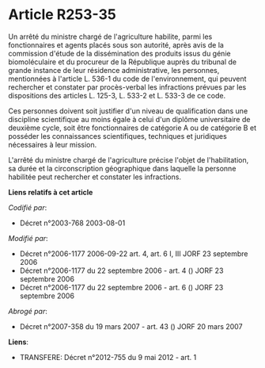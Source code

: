 # Article R253-35

Un arrêté du ministre chargé de l'agriculture habilite, parmi les fonctionnaires et agents placés sous son autorité, après
avis de la commission d'étude de la dissémination des produits issus du génie biomoléculaire et du procureur de la République
auprès du tribunal de grande instance de leur résidence administrative, les personnes, mentionnées à l'article L. 536-1 du
code de l'environnement, qui peuvent rechercher et constater par procès-verbal les infractions prévues par les dispositions
des articles L. 125-3, L. 533-2 et L. 533-3 de ce code.

Ces personnes doivent soit justifier d'un niveau de qualification dans une discipline scientifique au moins égale à celui
d'un diplôme universitaire de deuxième cycle, soit être fonctionnaires de catégorie A ou de catégorie B et posséder les
connaissances scientifiques, techniques et juridiques nécessaires à leur mission.

L'arrêté du ministre chargé de l'agriculture précise l'objet de l'habilitation, sa durée et la circonscription géographique
dans laquelle la personne habilitée peut rechercher et constater les infractions.

**Liens relatifs à cet article**

_Codifié par_:

  - Décret n°2003-768 2003-08-01

_Modifié par_:

  - Décret n°2006-1177 2006-09-22 art. 4, art. 6 I, III JORF 23 septembre 2006
  - Décret n°2006-1177 du 22 septembre 2006 - art. 4 () JORF 23 septembre 2006
  - Décret n°2006-1177 du 22 septembre 2006 - art. 6 () JORF 23 septembre 2006

_Abrogé par_:

  - Décret n°2007-358 du 19 mars 2007 - art. 43 () JORF 20 mars 2007

**Liens**:

  - TRANSFERE: Décret n°2012-755 du 9 mai 2012 - art. 1
